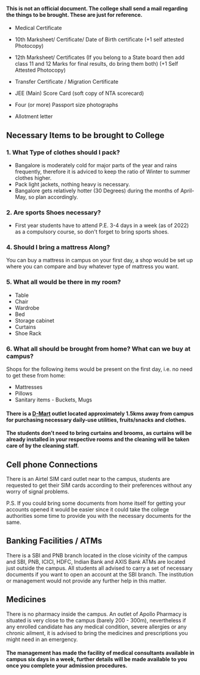 #### **This is not an official document. The college shall send a mail regarding the things to be brought. These are just for reference.**

* Medical Certificate

* 10th Marksheet/ Certificate/ Date of Birth certificate (+1 self attested Photocopy)

* 12th Marksheet/ Certificates (If you belong to a State board then add class 11 and 12 Marks for final results, do bring them both)
(+1 Self Attested Photocopy)

* Transfer Certificate / Migration Certificate

* JEE (Main) Score Card (soft copy of NTA scorecard)

* Four (or more) Passport size photographs

* Allotment letter


## **Necessary Items to be brought to College**

### **1. What Type of clothes should I pack?**
* Bangalore is moderately cold for major parts of the year and rains frequently, therefore it is adviced to keep the ratio of Winter to summer clothes higher.
* Pack light jackets, nothing heavy is necessary.
* Bangalore gets relatively hotter (30 Degrees) during the months of April-May, so plan accordingly.

### **2. Are sports Shoes necessary?**

* First year students have to attend P.E. 3-4 days in a week (as of 2022) as a compulsory course, so don't forget to bring sports shoes. 

### **4. Should I bring a mattress Along?**

You can buy a mattress in campus on your first day, a shop would be set up where you can compare and buy whatever type of mattress you want.

### **5.  What all would be there in my room?**

* Table
* Chair
* Wardrobe
* Bed
* Storage cabinet
* Curtains
* Shoe Rack

### **6. What all should be brought from home? What can we buy at campus?**

Shops for the following items would be present on the first day, i.e. no need to get these from home:
* Mattresses
* Pillows
* Sanitary items - Buckets, Mugs


#### **There is a [D-Mart](https://maps.app.goo.gl/yH9is21ChjgvwhYg7) outlet located approximately 1.5kms away from campus for purchasing necessary daily-use utilities, fruits/snacks and clothes.**

**The students don’t need to bring curtains and brooms, as
curtains will be already installed in your respective rooms and the
cleaning will be taken care of by the cleaning staff.**

## **Cell phone Connections**

There is an Airtel SIM card outlet near to the campus, students are
requested to get their SIM cards according to their preferences without
any worry of signal problems.

P.S. If you could bring some documents from home itself for getting your
accounts opened it would be easier since it could take the college
authorities some time to provide you with the necessary documents for
the same.

## **Banking Facilities / ATMs**

There is a SBI and PNB branch located in the close vicinity of the campus and
SBI, PNB, ICICI, HDFC, Indian Bank and AXIS Bank ATMs are located just outside the campus.
All students all advised to carry a set of necessary documents if you
want to open an account at the SBI branch. The institution or management
would not provide any further help in this matter.

## **Medicines**

There is no pharmacy inside the campus. An outlet of Apollo Pharmacy is
situated is very close to the campus (barely 200 - 300m), nevertheless if
any enrolled candidate has any medical condition, severe allergies or
any chronic ailment, it is advised to bring the medicines and prescriptions you might need
in an emergency.

#### **The management has made the facility of medical consultants available in campus six days in a week, further details will be made available to you once you complete your admission procedures.**
